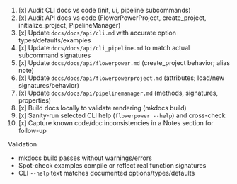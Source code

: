 1. [x] Audit CLI docs vs code (init, ui, pipeline subcommands)
2. [x] Audit API docs vs code (FlowerPowerProject, create_project, initialize_project, PipelineManager)
3. [x] Update `docs/docs/api/cli.md` with accurate option types/defaults/examples
4. [x] Update `docs/docs/api/cli_pipeline.md` to match actual subcommand signatures
5. [x] Update `docs/docs/api/flowerpower.md` (create_project behavior; alias note)
6. [x] Update `docs/docs/api/flowerpowerproject.md` (attributes; load/new signatures/behavior)
7. [x] Update `docs/docs/api/pipelinemanager.md` (methods, signatures, properties)
8. [x] Build docs locally to validate rendering (mkdocs build)
9. [x] Sanity-run selected CLI help (`flowerpower --help`) and cross-check
10. [x] Capture known code/doc inconsistencies in a Notes section for follow-up

Validation
- mkdocs build passes without warnings/errors
- Spot-check examples compile or reflect real function signatures
- CLI `--help` text matches documented options/types/defaults
